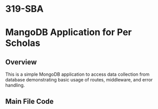 # 319-SBA
# MangoDB Application for Per Scholas

## Overview
This is a simple MongoDB application to access data collection from database demonstrating basic usage of routes, middleware, and error handling.

## Main File Code

